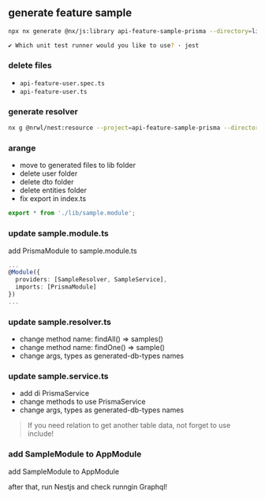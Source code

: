 ## generate feature sample

```bash
npx nx generate @nx/js:library api-feature-sample-prisma --directory=libs/api/prisma/feature-sample-prisma --importPath=@libs/api/prisma/feature-sample-prisma --tags=scope:api --bundler=swc

✔ Which unit test runner would you like to use? · jest
```

### delete files

* `api-feature-user.spec.ts`
* `api-feature-user.ts`

### generate resolver

```bash
nx g @nrwl/nest:resource --project=api-feature-sample-prisma --directory=lib --type="graphql-code-first" --crud --name sample
```

### arange

* move to generated files to lib folder
* delete user folder
* delete dto folder
* delete entities folder
* fix export in index.ts

```ts
export * from './lib/sample.module';
```

### update sample.module.ts

add PrismaModule to sample.module.ts

```ts
...
@Module({
  providers: [SampleResolver, SampleService],
  imports: [PrismaModule]
})
...
```

### update sample.resolver.ts

* change method name: findAll() => samples()
* change method name: findOne() => sample()
* change args, types as generated-db-types names

### update sample.service.ts

* add di PrismaService
* change methods to use PrismaService
* change args, types as generated-db-types names

> If you need relation to get another table data, not forget to use include!

### add SampleModule to AppModule

add SampleModule to AppModule

after that, run Nestjs and check runngin Graphql!
